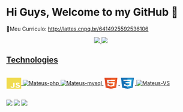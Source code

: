 # Hi Guys, Welcome to my GitHub 👋

📃Meu Curriculo: http://lattes.cnpq.br/6414925592536106

<div align="center">
  <a href="https://github.com/Mateus-Campos-Cruz">
  <img height="180em" src="https://github-readme-stats.vercel.app/api?username=Mateus-Campos-Cruz&show_icons=true&theme=blue-green&include_all_commits=true&count_private=true"/>
  <img height="180em" src="https://github-readme-stats.vercel.app/api/top-langs/?username=Mateus-Campos-Cruz&layout=compact&langs_count=7&theme=blue-green"/>
</div>
  
## Technologies

  <div style="display: inline_block"><br>    
  <img align="center" alt="Mateus-Js" height="30" width="40" src="https://raw.githubusercontent.com/devicons/devicon/master/icons/javascript/javascript-plain.svg">
  <img align="center" alt="Mateus-php" height="40" width="40" src="https://cdn.jsdelivr.net/gh/devicons/devicon/icons/php/php-original.svg" />
  <img align="center" alt="Mateus-mysql" height="40" width="40" src="https://cdn.jsdelivr.net/gh/devicons/devicon/icons/mysql/mysql-original.svg" />
  <img align="center" alt="Mateus-HTML" height="30" width="40" src="https://raw.githubusercontent.com/devicons/devicon/master/icons/html5/html5-original.svg">
  <img align="center" alt="Mateus-CSS" height="30" width="40" src="https://raw.githubusercontent.com/devicons/devicon/master/icons/css3/css3-original.svg">   
  <img align="center" alt="Mateus-VS" height="30" width="40" src="https://cdn.jsdelivr.net/gh/devicons/devicon/icons/visualstudio/visualstudio-plain.svg" />
     
  </div>
  
  ##
  
  <div>  
  <a href="https://www.instagram.com/digital_brain_technologies/" target="_blank"><img src="https://img.shields.io/badge/-Instagram-%23E4405F?style=for-the-badge&logo=instagram&logoColor=white" target="_blank"></a> 
  <a href = "mailto:lil.muf.pop@gmail.com"><img src="https://img.shields.io/badge/-Gmail-%23333?style=for-the-badge&logo=gmail&logoColor=white" target="_blank"></a>
  <a href="https://www.linkedin.com/in/mateus-campos-6ab458144/" target="_blank"><img src="https://img.shields.io/badge/-LinkedIn-%230077B5?style=for-the-badge&logo=linkedin&logoColor=white" target="_blank"></a> 
    


